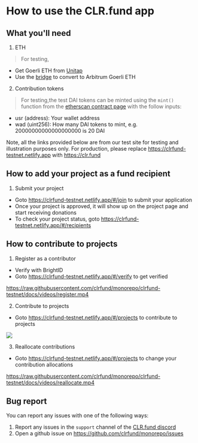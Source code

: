 # How to use the CLR.fund app

## What you'll need
1. ETH
  
  > For testing,
  - Get Goerli ETH from [Unitap](https://unitap.app/gas-tap)
  - Use the [bridge](https://bridge.arbitrum.io/?l2ChainId=421613) to convert to Arbitrum Goerli ETH

2. Contribution tokens

  > For testing,the test DAI tokens can be minted using the `mint()` function from the [etherscan contract page](https://goerli.arbiscan.io//address/0x65bc8dd04808d99cf8aa6749f128d55c2051edde#writeContract) with the follow inputs:
  
  - usr (address): Your wallet address
  - wad (uint256): How many DAI tokens to mint, e.g. 20000000000000000000 is 20 DAI

Note, all the links provided below are from our test site for testing and illustration purposes only. For production, please replace https://clrfund-testnet.netlify.app with https://clr.fund

## How to add your project as a fund recipient
1. Submit your project
  - Goto https://clrfund-testnet.netlify.app/#/join to submit your application
  - Once your project is approved, it will show up on the project page and start receiving donations
  - To check your project status, goto https://clrfund-testnet.netlify.app/#/recipients

## How to contribute to projects
1. Register as a contributor
  - Verify with BrightID
  - Goto https://clrfund-testnet.netlify.app/#/verify to get verified

  https://raw.githubusercontent.com/clrfund/monorepo/clrfund-testnet/docs/videos/register.mp4

2. Contribute to projects
  - Goto https://clrfund-testnet.netlify.app/#/projects to contribute to projects

  ![](docs/contribute.gif)

3. Reallocate contributions
  - Goto https://clrfund-testnet.netlify.app/#/projects to change your contribution allocations

  https://raw.githubusercontent.com/clrfund/monorepo/clrfund-testnet/docs/videos/reallocate.mp4

## Bug report
You can report any issues with one of the following ways:
1. Report any issues in the `support` channel of the [CLR.fund discord](https://discord.gg/ZnsYPV6dCv)
2. Open a github issue on https://github.com/clrfund/monorepo/issues



